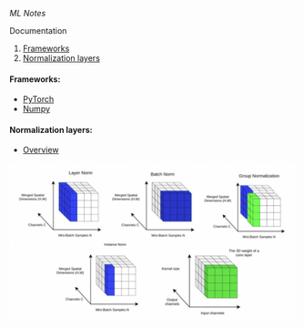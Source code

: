 *ML Notes*

Documentation

1. [Frameworks](#frameworks)
2. [Normalization layers](#normalization-layers)

#### Frameworks:

* [PyTorch](https://pytorch.org/)
* [Numpy](https://numpy.org/)

#### Normalization layers:

* [Overview](https://theaisummer.com/normalization/)

<img alt="normalization" src="assets/norm_layers.png" style="border-radius: 8px">
